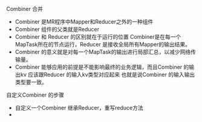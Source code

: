 Combiner 合并
- Combiner 是MR程序中Mapper和Reducer之外的一种组件
- Combiner 组件的父类就是Reducer
- Combiner 和 Reducer 的区别就在于运行的位置
Combiner是在每一个MapTask所在的节点运行，Reducer 是接收全局所有Mapper的输出结果。
- Combiner 的意义就是对每一个MapTask的输出进行局部汇总，以减少网络传输量。
- Combiner 能够应用的前提是不能影响最终的业务逻辑，而且Combiner 的输出kv 应该跟Reducer 的输入kv类型对应起来
也就是说Combiner 的输入输出类型要一致。

自定义Combiner 的步骤
- 自定义一个Combiner 继承Reducer，重写reduce方法
- 